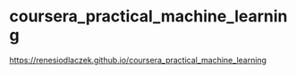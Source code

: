 # coursera_practical_machine_learning

https://renesiodlaczek.github.io/coursera_practical_machine_learning